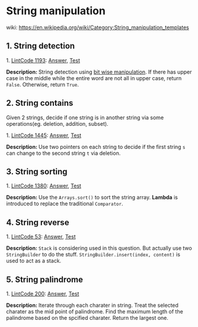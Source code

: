 # String manipulation
wiki: https://en.wikipedia.org/wiki/Category:String_manipulation_templates

## 1. String detection
<div>
    <p>
        1. 
        <a href="https://www.lintcode.com/problem/detect-capital/description">LintCode 1193</a>:  
        <a href="https://github.com/Tony-Hu/ShuaTi-Online.Judge.Problems.Solving/blob/master/src/main/java/string/LintCode1193.java">Answer</a>, 
        <a href="https://github.com/Tony-Hu/ShuaTi-Online.Judge.Problems.Solving/blob/master/src/test/java/string/LintCode1193Test.java">Test</a>
    </p>
    <p><b>Description: </b>String detection using <a href="https://github.com/Tony-Hu/ShuaTi-Online.Judge.Problems.Solving/tree/master/src/main/java/bitOperation">bit wise manipulation</a>. 
    If there has upper case in the middle while the entire word are not all in upper case, return <code>False</code>. Otherwise, return <code>True</code>.</p>
</div>

## 2. String contains
Given 2 strings, decide if one string is in another string via some operations(eg. deletion, addition, subset).<br>
<div>
    <p>
        1. 
        <a href="https://www.lintcode.com/problem/delete-characters/description">LintCode 1445</a>:  
        <a href="https://github.com/Tony-Hu/ShuaTi-Online.Judge.Problems.Solving/blob/master/src/main/java/string/LintCode1445.java">Answer</a>, 
        <a href="https://github.com/Tony-Hu/ShuaTi-Online.Judge.Problems.Solving/blob/master/src/test/java/string/LintCode1445Test.java">Test</a>
    </p>
    <p><b>Description: </b>Use two pointers on each string to decide if the first string <code>s</code> can change to the second string <code>t</code>
    via deletion.</p>
</div>

## 3. String sorting
<div>
    <p>
        1. 
        <a href="https://www.lintcode.com/problem/log-sorting/description">LintCode 1380</a>:  
        <a href="https://github.com/Tony-Hu/ShuaTi-Online.Judge.Problems.Solving/blob/master/src/main/java/string/LintCode1380.java">Answer</a>, 
        <a href="https://github.com/Tony-Hu/ShuaTi-Online.Judge.Problems.Solving/blob/master/src/test/java/string/LintCode1380Test.java">Test</a>
    </p>
    <p><b>Description: </b>Use the <code>Arrays.sort()</code> to sort the string array. <b>Lambda</b> is introduced to replace the traditional <code>Comparator</code>.</p>
</div>

## 4. String reverse
<div>
    <p>
        1. 
        <a href="https://www.lintcode.com/problem/reverse-words-in-a-string/description">LintCode 53</a>:  
        <a href="https://github.com/Tony-Hu/ShuaTi-Online.Judge.Problems.Solving/blob/master/src/main/java/string/LintCode53.java">Answer</a>, 
        <a href="https://github.com/Tony-Hu/ShuaTi-Online.Judge.Problems.Solving/blob/master/src/test/java/string/LintCode53Test.java">Test</a>
    </p>
    <p><b>Description: </b><code>Stack</code> is considering used in this question. But actually use two <code>StringBuilder</code> to do the stuff. 
    <code>StringBuilder.insert(index, content)</code> is used to act as a stack.</p>
</div>

## 5. String palindrome
<div>
    <p>
        1. 
        <a href="https://www.lintcode.com/problem/longest-palindromic-substring/description">LintCode 200</a>:  
        <a href="https://github.com/Tony-Hu/ShuaTi-Online.Judge.Problems.Solving/blob/master/src/main/java/string/LintCode200.java">Answer</a>, 
        <a href="https://github.com/Tony-Hu/ShuaTi-Online.Judge.Problems.Solving/blob/master/src/test/java/string/LintCode200Test.java">Test</a>
    </p>
    <p><b>Description: </b>Iterate through each charater in string. Treat the selected charater as the mid point of palindrome. Find the maximum length of the palindrome based on the spcified charater. Return the largest one.</p>
</div>